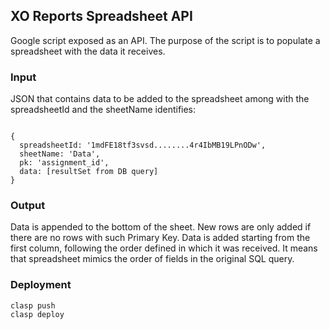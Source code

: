 ## XO Reports Spreadsheet API

Google script exposed as an API.
The purpose of the script is to populate a spreadsheet with the data it receives.

### Input

JSON that contains data to be added to the spreadsheet among with the spreadsheetId and the sheetName identifies:

```

{
  spreadsheetId: '1mdFE18tf3svsd........4r4IbMB19LPnODw',
  sheetName: 'Data',
  pk: 'assignment_id',
  data: [resultSet from DB query]
}

```

### Output

Data is appended to the bottom of the sheet. New rows are only added if there are no rows with such Primary Key.
Data is added starting from the first column, following the order defined in which it was received.
It means that spreadsheet mimics the order of fields in the original SQL query.

### Deployment

```
clasp push
clasp deploy
```
